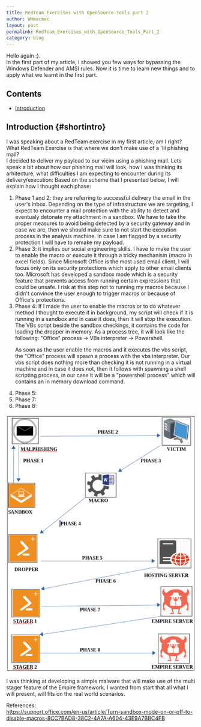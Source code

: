 ```yaml
---
title: RedTeam Exercises with OpenSource Tools part 2
author: WHmacmac
layout: post
permalink: RedTeam_Exercises_with_OpenSource_Tools_Part_2
category: blog
---
```


Hello again :).<br/> 
In the first <a href="https://whmacmac.github.io/RedTeam_Exercises_with_OpenSource_Tools_Part_1" style="text-decoration: none;">part</a> of my article, I showed you few ways for bypassing the Windows Defender and AMSI rules.
Now it is time to learn new things and to apply what we learnt in the first part. <br/>

## Contents
* [Introduction](#shortintro)

## Introduction {#shortintro}

I was speaking about a RedTeam exercise in my first article, am I right? What RedTeam Exercise is that where we don't make use of a 'lil phishing mail? <br/>
I decided to deliver my payload to our vicim using a phishing mail. Lets speak a bit about how our phishing mail will look, how I was thinking its arhitecture, what difficulties I am expecting to encounter during its delivery/execution:
Based on the scheme that I presented below, I will explain how I thought each phase:
<ol>
<li>Phase 1 and 2: they are referring to successful delivery the email in the user's inbox. Depending on the type of infrastructure we are targeting, I expect to encounter a mail protection with the ability to detect and eventualy detonate my attachment in a sandbox. We have to take the proper measures to avoid being detected by a security gateway and in case we are, then we should make sure to not start the execution process in the analysis machine. In case I am flagged by a security protection I will have to remake my payload.</li> 
<li>Phase 3: it implies our social engineering skills. I have to make the user to enable the macro or execute it through a tricky mechanism (macro in excel fields). Since Microsoft Office is the most used email client, I will focus only on its security protections which apply to other email clients too. Microsoft has developed a sandbox mode which is a security feature that prevents access from running certain expressions that could be unsafe. I risk at this step not to running my macros because I didn't convince the user enough to trigger macros or because of Office's protections. </li>
<li>Phase 4: If I made the user to enable the macros or to do whatever method I thought to execute it in background, my script will check if it is running in a sandbox and in case it does, then it will stop the execution. The VBs script beside the sandbox checkings, it contains the code for loading the dropper in memory. As a process tree, it will look like the following: "Office" process -> VBs interpreter -> Powershell.
 
 
 
 As soon as the user enable the macros and it executes the vbs script, the "Office" process will spawn a process with the vbs interpreter. Our vbs script does nothing more than checking it is not running in a virtual machine and in case it does not, then it follows with spawning a shell scripting process, in our case it will be a "powershell process" which will contains an in memory download command. </li>
<li>Phase 5:</li>  

<li>Phase 7:</li>  
<li>Phase 8:</li>  
</ol>

<div>
<center><img src="/images/2020-04-16-RedTeam-Exercises-with-OpenSource-Tools-Part-2.md/arhitecture.png">
 </center>
</div>



I was thinking at developing a simple malware that will make use of the multi stager feature of the Empire framework. I wanted from start that all what I will present, will fits on the real world scenarios.


References:<br/>
https://support.office.com/en-us/article/Turn-sandbox-mode-on-or-off-to-disable-macros-8CC7BAD8-38C2-4A7A-A604-43E9A7BBC4FB
